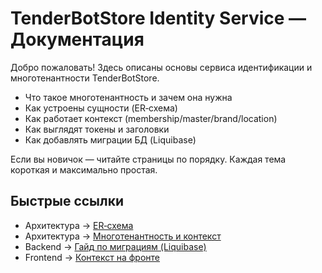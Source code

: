 # TenderBotStore Identity Service — Документация

Добро пожаловать! Здесь описаны основы сервиса идентификации и многотенантности TenderBotStore.

- Что такое многотенантность и зачем она нужна
- Как устроены сущности (ER‑схема)
- Как работает контекст (membership/master/brand/location)
- Как выглядят токены и заголовки
- Как добавлять миграции БД (Liquibase)

Если вы новичок — читайте страницы по порядку. Каждая тема короткая и максимально простая.

## Быстрые ссылки

- Архитектура → [ER‑схема](architecture/er-schema.md)
- Архитектура → [Многотенантность и контекст](architecture/multitenancy.md)
- Backend → [Гайд по миграциям (Liquibase)](backend/migrations.md)
- Frontend → [Контекст на фронте](frontend/context.md)
